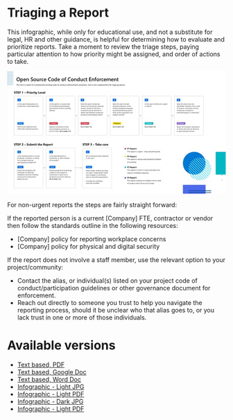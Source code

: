 # Triaging a Report

This infographic, while only for educational use, and not a substitute for legal, HR and other guidance, is helpful for determining how to evaluate and prioritize reports.   Take a moment to review the triage steps, paying particular attention to how priority might be assigned, and order of actions to take.

![light info-graphic please see text based link below for text version](../images/Final-light-mode_external_small.jpg)


For non-urgent reports the steps are fairly straight forward:

If the reported person is a current [Company] FTE, contractor or vendor then follow the standards outline in the following resources:
* [Company] policy for reporting workplace concerns
* [Company] policy for physical and digital security

If the report does not involve a staff member, use the relevant option to your project/community:
* Contact the alias, or individual(s) listed on your project code of conduct/participation guidelines or other governance document for enforcement.
* Reach out directly to someone you trust to help you navigate the reporting process, should it be unclear who that alias goes to, or you lack trust in one or more of those individuals.

# Available versions
* [Text based, PDF](../assets/triage-report-text.pdf)
* [Text based, Google Doc](https://docs.google.com/document/d/1MEXZDZIykxHpVGW76v0elbDZinXTkHgZ6zfX9RY08DY/edit#heading=h.f9zu6t8w9cal)
* [Text based, Word Doc](https://microsoft-my.sharepoint.com/:w:/p/emmairwin/EQfVzxHnVuxMo2vqSE7tAVMBM7PCuuvh98fxTJeqpuA0UA?e=Kjlhwa)
* [Infographic - Light JPG](../images/Final-light-mode_external.jpg)
* [Infographic - Light PDF](../images/Final-light-mode_external.pdf)
* [Infographic - Dark JPG](../images/Final-light-mode_external.jpg)
* [Infographic - Light PDF](../images/Final-light-mode_external.pdf)
